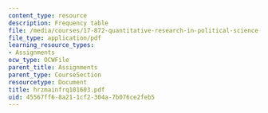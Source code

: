 ```yaml
---
content_type: resource
description: Frequency table
file: /media/courses/17-872-quantitative-research-in-political-science-and-public-policy-spring-2004/45567ff68a211cf2304a7b076ce2feb5_hrzmainfrq101603.pdf
file_type: application/pdf
learning_resource_types:
- Assignments
ocw_type: OCWFile
parent_title: Assignments
parent_type: CourseSection
resourcetype: Document
title: hrzmainfrq101603.pdf
uid: 45567ff6-8a21-1cf2-304a-7b076ce2feb5
---
```

